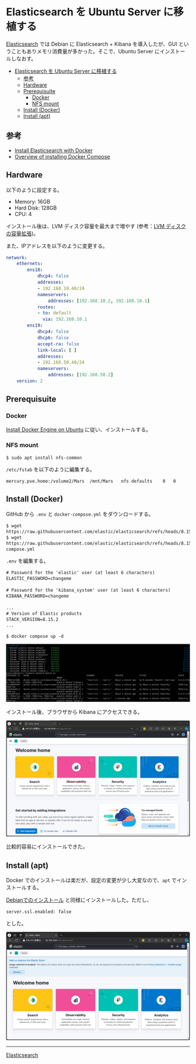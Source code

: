 # Elasticsearch を Ubuntu Server に移植する

[Elasticsearch](../README.md) では Debian に Elasticsearch + Kibana を導入したが、GUI ということもありメモリ消費量が多かった。そこで、Ubuntu Server にインストールしなおす。

- [Elasticsearch を Ubuntu Server に移植する](#elasticsearch-を-ubuntu-server-に移植する)
  - [参考](#参考)
  - [Hardware](#hardware)
  - [Prerequisuite](#prerequisuite)
    - [Docker](#docker)
    - [NFS mount](#nfs-mount)
  - [Install (Docker)](#install-docker)
  - [Install (apt)](#install-apt)

## 参考
- [Install Elasticsearch with Docker](https://www.elastic.co/guide/en/elasticsearch/reference/current/docker.html)
- [Overview of installing Docker Compose](https://docs.docker.com/compose/install/)

## Hardware
以下のように設定する。

- Memory: 16GB
- Hard Disk: 128GB
- CPU: 4

インストール後は、LVM ディスク容量を最大まで増やす (参考：[LVM ディスクの容量拡張](../../../Usage/extend/))。

また、IPアドレスを以下のように変更する。

```yaml
network:
    ethernets:
        ens18:
            dhcp4: false
            addresses:
            - 192.168.10.40/24
            nameservers:
                addresses: [192.168.10.2, 192.168.10.1]
            routes:
            - to: default
              via: 192.168.10.1
        ens19:
            dhcp4: false
            dhcp6: false
            accept-ra: false
            link-local: [ ]
            addresses:
            - 192.168.50.40/24
            nameservers:
                addresses: [192.168.50.2]
    version: 2
```

## Prerequisuite
### Docker
[Install Docker Engine on Ubuntu](https://docs.docker.com/engine/install/ubuntu/) に従い、インストールする。

### NFS mount
```
$ sudo apt install nfs-common
```

`/etc/fstab` を以下のように編集する。

```
mercury.pve.home:/volume2/Mars  /mnt/Mars   nfs defaults    0   0
```

## Install (Docker)
GitHub から `.env` と `docker-compose.yml` をダウンロードする。

```
$ wget https://raw.githubusercontent.com/elastic/elasticsearch/refs/heads/8.15/docs/reference/setup/install/docker/.env
$ wget https://raw.githubusercontent.com/elastic/elasticsearch/refs/heads/8.15/docs/reference/setup/install/docker/docker-compose.yml
```

`.env` を編集する。

```
# Password for the 'elastic' user (at least 6 characters)
ELASTIC_PASSWORD=changeme

# Password for the 'kibana_system' user (at least 6 characters)
KIBANA_PASSWORD=changeme

...
# Version of Elastic products
STACK_VERSION=8.15.2
...
```

```
$ docker compose up -d
```

![](fig/01_docker.png)

インストール後、ブラウザから Kibana にアクセスできる。

![](fig/02_kibana.png)

比較的容易にインストールできた。

## Install (apt)
Docker でのインストールは楽だが、設定の変更が少し大変なので、`apt` でインストールする。

[Debianでのインストール](../README.md) と同様にインストールした。ただし、

```
server.ssl.enabled: false
```

とした。

![](fig/03_kibana_apt.png)

---

[Elasticsearch](../README.md)
